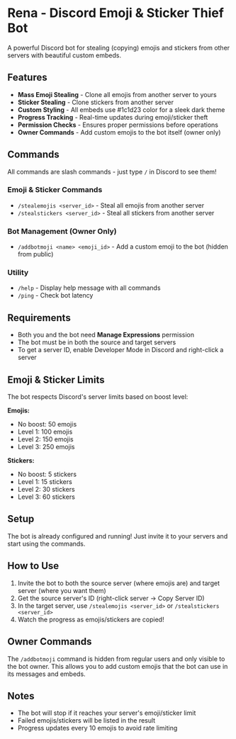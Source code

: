 # Rena - Discord Emoji & Sticker Thief Bot

A powerful Discord bot for stealing (copying) emojis and stickers from other servers with beautiful custom embeds.

## Features

- **Mass Emoji Stealing** - Clone all emojis from another server to yours
- **Sticker Stealing** - Clone stickers from another server
- **Custom Styling** - All embeds use #1c1d23 color for a sleek dark theme
- **Progress Tracking** - Real-time updates during emoji/sticker theft
- **Permission Checks** - Ensures proper permissions before operations
- **Owner Commands** - Add custom emojis to the bot itself (owner only)

## Commands

All commands are slash commands - just type `/` in Discord to see them!

### Emoji & Sticker Commands
- `/stealemojis <server_id>` - Steal all emojis from another server
- `/stealstickers <server_id>` - Steal all stickers from another server

### Bot Management (Owner Only)
- `/addbotmoji <name> <emoji_id>` - Add a custom emoji to the bot (hidden from public)

### Utility
- `/help` - Display help message with all commands
- `/ping` - Check bot latency

## Requirements

- Both you and the bot need **Manage Expressions** permission
- The bot must be in both the source and target servers
- To get a server ID, enable Developer Mode in Discord and right-click a server

## Emoji & Sticker Limits

The bot respects Discord's server limits based on boost level:

**Emojis:**
- No boost: 50 emojis
- Level 1: 100 emojis
- Level 2: 150 emojis
- Level 3: 250 emojis

**Stickers:**
- No boost: 5 stickers
- Level 1: 15 stickers
- Level 2: 30 stickers
- Level 3: 60 stickers

## Setup

The bot is already configured and running! Just invite it to your servers and start using the commands.

## How to Use

1. Invite the bot to both the source server (where emojis are) and target server (where you want them)
2. Get the source server's ID (right-click server → Copy Server ID)
3. In the target server, use `/stealemojis <server_id>` or `/stealstickers <server_id>`
4. Watch the progress as emojis/stickers are copied!

## Owner Commands

The `/addbotmoji` command is hidden from regular users and only visible to the bot owner. This allows you to add custom emojis that the bot can use in its messages and embeds.

## Notes

- The bot will stop if it reaches your server's emoji/sticker limit
- Failed emojis/stickers will be listed in the result
- Progress updates every 10 emojis to avoid rate limiting
